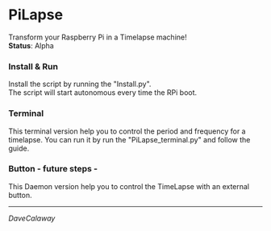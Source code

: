 # PiLapse
Transform your Raspberry Pi in a Timelapse machine!  
**Status**: Alpha

### Install & Run
Install the script by running the "Install.py".  
The script will start autonomous every time the RPi boot.   


### Terminal
This terminal version help you to control the period and frequency for a timelapse.
You can run it by run the "PiLapse_terminal.py" and follow the guide.   


### Button - future steps -
This Daemon version help you to control the TimeLapse with an external button.   

----------
*DaveCalaway*
